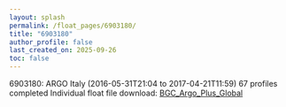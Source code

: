 ```yaml
---
layout: splash
permalink: /float_pages/6903180/
title: "6903180"
author_profile: false
last_created_on: 2025-09-26
toc: false
---
```

 
6903180: ARGO Italy (2016-05-31T21:04 to 2017-04-21T11:59)
67 profiles completed
Individual float file download: [BGC_Argo_Plus_Global](https://ftp.soest.hawaii.edu/bgc_argo_plus/Individual_Floats/outliers_removed/6903180_Sprof_processed.nc)
